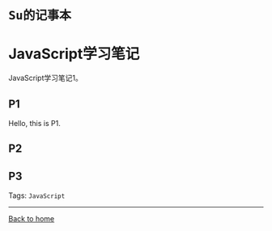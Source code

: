 # `Su的记事本`

# <span id="top1">JavaScript学习笔记</span>

JavaScript学习笔记1。

## P1

Hello, this is P1.

## P2

## P3


Tags: `JavaScript`


  
  
-------------     
  [Back to home](http://jimsush.github.io/index.html)


